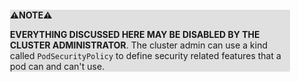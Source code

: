 <div style="margin:2em; background-color: #e0e0e0;">

<strong>⚠️NOTE️️️⚠️</strong>

**EVERYTHING DISCUSSED HERE MAY BE DISABLED BY THE CLUSTER ADMINISTRATOR**. The cluster admin can use a kind called `PodSecurityPolicy` to define security related features that a pod can and can't use.
</div>

